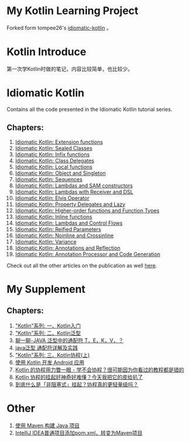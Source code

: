 # My Kotlin Learning Project
Forked form tompee26's [idiomatic-kotlin](https://github.com/tompee26/idiomatic-kotlin) 。

# Kotlin Introduce  
第一次学Kotlin时做的笔记，内容比较简单，也比较少。

# Idiomatic Kotlin
Contains all the code presented in the Idiomatic Kotlin tutorial series.

## Chapters:
1. [Idiomatic Kotlin: Extension functions](https://medium.com/tompee/idiomatic-kotlin-extension-functions-67735491851f)
2. [Idiomatic Kotlin: Sealed Classes](https://medium.com/tompee/idiomatic-kotlin-sealed-classes-bf1772d9d607)
3. [Idiomatic Kotlin: Infix functions](https://medium.com/tompee/idiomatic-kotlin-infix-functions-eea833f70c90)
4. [Idiomatic Kotlin: Class Delegates](https://medium.com/tompee/idiomatic-kotlin-class-delegates-288b24c37ac8)
5. [Idiomatic Kotlin: Local functions](https://medium.com/tompee/idiomatic-kotlin-local-functions-4421f86ac864)
6. [Idiomatic Kotlin: Object and Singleton](https://medium.com/tompee/idiomatic-kotlin-object-and-singleton-183c3cfdbd26)
7. [Idiomatic Kotlin: Sequences](https://medium.com/tompee/idiomatic-kotlin-sequences-80ebbeec1115)
8. [Idiomatic Kotlin: Lambdas and SAM constructors](https://medium.com/tompee/idiomatic-kotlin-lambdas-and-sam-constructors-fe2075965bfb)
9. [Idiomatic Kotlin: Lambdas with Receiver and DSL](https://medium.com/tompee/idiomatic-kotlin-lambdas-with-receiver-and-dsl-3cd3348e1235)
10. [Idiomatic Kotlin: Elvis Operator](https://medium.com/tompee/idiomatic-kotlin-elvis-operator-d6f5639a5130)
11. [Idiomatic Kotlin: Property Delegates and Lazy](https://medium.com/tompee/idiomatic-kotlin-property-delegates-and-lazy-11207213a788)
12. [Idiomatic Kotlin: Higher-order functions and Function Types](https://medium.com/tompee/idiomatic-kotlin-higher-order-functions-and-function-types-adb59172796)
13. [Idiomatic Kotlin: Inline functions](https://medium.com/tompee/idiomatic-kotlin-inline-functions-e39b2f90a291)
14. [Idiomatic Kotlin: Lambdas and Control Flows](https://medium.com/tompee/idiomatic-kotlin-lambdas-and-control-flows-70a7a58d7a20)
15. [Idiomatic Kotlin: Reified Parameters](https://medium.com/tompee/idiomatic-kotlin-reified-parameters-e89f665ab026)
16. [Idiomatic Kotlin: Noinline and Crossinline](https://medium.com/tompee/idiomatic-kotlin-noinline-and-crossinline-e51014408ff0)
17. [Idiomatic Kotlin: Variance](https://medium.com/tompee/idiomatic-kotlin-variance-82355d9a71df)
18. [Idiomatic Kotlin: Annotations and Reflection](https://medium.com/tompee/kotlin-annotations-and-reflection-caa0d73bf39b)
19. [Idiomatic Kotlin: Annotation Processor and Code Generation](https://medium.com/tompee/kotlin-annotation-processor-and-code-generation-58bd7d0d333b)

Check out all the other articles on the publication as well [here](https://medium.com/tompee).

# My Supplement

## Chapters:
1. ["Kotlin"系列: 一、Kotlin入门](https://juejin.cn/post/6942251919662383134#heading-39)
2. ["Kotlin"系列: 二、Kotlin泛型](https://juejin.cn/post/6950042154496425992)
3. [聊一聊-JAVA 泛型中的通配符 T，E，K，V，？](https://juejin.cn/post/6844903917835419661)
4. [java泛型 通配符详解及实践](https://www.jianshu.com/p/e3d58360e51f)
5. ["Kotlin"系列: 三、Kotlin协程(上)](https://juejin.cn/post/6963190541471186957#heading-26)
6. [使用 Kotlin 开发 Android 应用](https://developer.android.com/kotlin)
7. [Kotlin 的协程用力瞥一眼 - 学不会协程？很可能因为你看过的教程都是错的](https://rengwuxian.com/kotlin-coroutines-1/)
8. [Kotlin 协程的挂起好神奇好难懂？今天我把它的皮给扒了](https://rengwuxian.com/kotlin-coroutines-2/)
9. [到底什么是「非阻塞式」挂起？协程真的更轻量级吗？](https://rengwuxian.com/kotlin-coroutines-3/)

# Other
1. [使用 Maven 构建 Java 项目](https://www.jianshu.com/p/ccb836969afd)
2. [IntelliJ IDEA普通项目添加pom.xml，转变为Maven项目](https://www.jianshu.com/p/1a777cb43aad)
